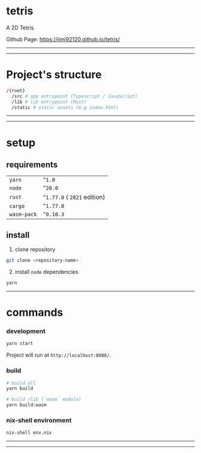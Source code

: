 # tetris

A 2D Tetris.

Github Page: https://jimj92120.github.io/tetris/

---

---

# Project's structure

```sh
/(root)
  /src # app entrypoint (Typescript / JavaScript)
  /lib # lib entrypoint (Rust)
  /static # static assets (e.g index.html)
```

---

---

# setup

## requirements

|             |                             |
| ----------- | --------------------------- |
| `yarn`      | `^1.0`                      |
| `node`      | `^20.0`                     |
| `rust`      | `^1.77.0` ( `2021` edition) |
| `cargo`     | `^1.77.0`                   |
| `wasm-pack` | `^0.10.3`                   |

## install

1. clone repository

```sh
git clone <repository-name>
```

2. install `node` dependencies

```sh
yarn
```

---

# commands

### development

```sh
yarn start
```

Project will run at `http://localhost:8080/`.

### build

```sh
# build all
yarn build

# build /lib (`wasm` module)
yarn build:wasm
```

### nix-shell environment

```sh
nix-shell env.nix
```

---

---
